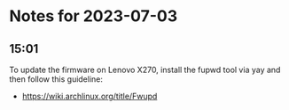 # Notes for 2023-07-03

## 15:01

To update the firmware on Lenovo X270, install the fupwd tool via yay
and then follow this guideline:
- https://wiki.archlinux.org/title/Fwupd 
